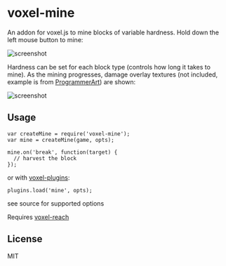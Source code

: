 # voxel-mine

An addon for voxel.js to mine blocks of variable hardness. Hold down the left mouse button to mine:

![screenshot](http://imgur.com/s5wbWic.png "Screenshot mining")

Hardness can be set for each block type (controls how long it takes to mine).
As the mining progresses, damage overlay textures (not included, example is from [ProgrammerArt](https://github.com/deathcap/ProgrammerArt)) are shown:

![screenshot](http://imgur.com/ywjWFxF.png "Screenshot progress more")

## Usage

    var createMine = require('voxel-mine');
    var mine = createMine(game, opts);
    
    mine.on('break', function(target) {
      // harvest the block
    });

or with [voxel-plugins](https://github.com/deathcap/voxel-plugins):

    plugins.load('mine', opts);

see source for supported options

Requires [voxel-reach](https://github.com/deathcap/voxel-reach)


## License

MIT

